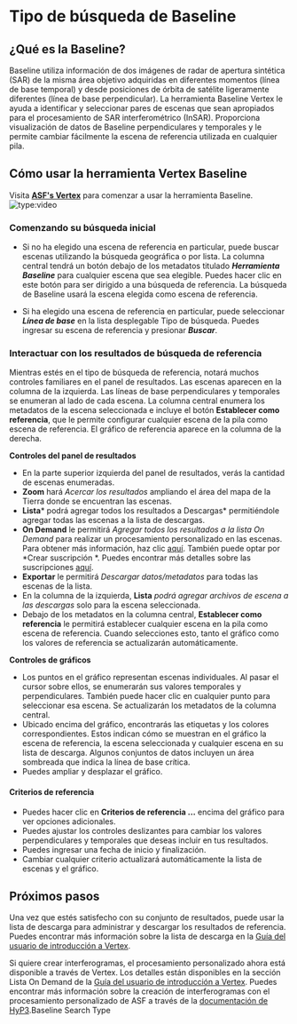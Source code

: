 # Tipo de búsqueda de Baseline

## ¿Qué es la Baseline?
Baseline utiliza información de dos imágenes de radar de apertura sintética (SAR) de la misma área objetivo adquiridas en diferentes momentos (línea de base temporal) y desde posiciones de órbita de satélite ligeramente diferentes (línea de base perpendicular). La herramienta Baseline Vertex le ayuda a identificar y seleccionar pares de escenas que sean apropiados para el procesamiento de SAR interferométrico (InSAR). Proporciona visualización de datos de Baseline perpendiculares y temporales y le permite cambiar fácilmente la escena de referencia utilizada en cualquier pila.

## Cómo usar la herramienta Vertex Baseline
Visita **[ASF's Vertex](https://search.asf.alaska.edu)** para comenzar a usar la herramienta Baseline.
![type:video](https://www.youtube.com/embed/Xp5bgvi2pEM)

### **Comenzando su búsqueda inicial**

- Si no ha elegido una escena de referencia en particular, puede buscar escenas utilizando la búsqueda geográfica o por lista. La columna central tendrá un botón debajo de los metadatos titulado ***Herramienta Baseline*** para cualquier escena que sea elegible. Puedes hacer clic en este botón para ser dirigido a una búsqueda de referencia. La búsqueda de Baseline usará la escena elegida como escena de referencia.

- Si ha elegido una escena de referencia en particular, puede seleccionar ***Línea de base*** en la lista desplegable Tipo de búsqueda. Puedes ingresar su escena de referencia y presionar ***Buscar***.

### **Interactuar con los resultados de búsqueda de referencia**
Mientras estés en el tipo de búsqueda de referencia, notará muchos controles familiares en el panel de resultados. Las escenas aparecen en la columna de la izquierda. Las líneas de base perpendiculares y temporales se enumeran al lado de cada escena. La columna central enumera los metadatos de la escena seleccionada e incluye el botón **Establecer como referencia**, que le permite configurar cualquier escena de la pila como escena de referencia. El gráfico de referencia aparece en la columna de la derecha.

**Controles del panel de resultados**

- En la parte superior izquierda del panel de resultados, verás la cantidad de escenas enumeradas.
- **Zoom** hará *Acercar los resultados* ampliando el área del mapa de la Tierra donde se encuentran las escenas.
- **Lista*** podrá agregar todos los resultados a Descargas* permitiéndole agregar todas las escenas a la lista de descargas.
- **On Demand** le permitirá *Agregar todos los resultados a la lista On Demand* para realizar un procesamiento personalizado en las escenas. Para obtener más información, haz clic [aquí](https://hyp3-docs.asf.alaska.edu/using/vertex/). También puede optar por *Crear suscripción *. Puedes encontrar más detalles sobre las suscripciones [aquí](https://hyp3-docs.asf.alaska.edu/using/subsitas/).
- **Exportar** le permitirá *Descargar datos/metadatos* para todas las escenas de la lista.
- En la columna de la izquierda, **Lista** *podrá agregar archivos de escena a las descargas* solo para la escena seleccionada.
- Debajo de los metadatos en la columna central, **Establecer como referencia** le permitirá establecer cualquier escena en la pila como escena de referencia. Cuando selecciones esto, tanto el gráfico como los valores de referencia se actualizarán automáticamente.

**Controles de gráficos**

- Los puntos en el gráfico representan escenas individuales. Al pasar el cursor sobre ellos, se enumerarán sus valores temporales y perpendiculares. También puede hacer clic en cualquier punto para seleccionar esa escena. Se actualizarán los metadatos de la columna central.
- Ubicado encima del gráfico, encontrarás las etiquetas y los colores correspondientes. Estos indican cómo se muestran en el gráfico la escena de referencia, la escena seleccionada y cualquier escena en su lista de descarga. Algunos conjuntos de datos incluyen un área sombreada que indica la línea de base crítica.
- Puedes ampliar y desplazar el gráfico.

#### Criterios de referencia

- Puedes hacer clic en **Criterios de referencia ...** encima del gráfico para ver opciones adicionales.
- Puedes ajustar los controles deslizantes para cambiar los valores perpendiculares y temporales que deseas incluir en tus resultados.
- Puedes ingresar una fecha de inicio y finalización.
- Cambiar cualquier criterio actualizará automáticamente la lista de escenas y el gráfico.

## Próximos pasos
Una vez que estés satisfecho con su conjunto de resultados, puede usar la lista de descarga para administrar y descargar los resultados de referencia. Puedes encontrar más información sobre la lista de descarga en la [Guía del usuario de introducción a Vertex](/vertex/manual).

Si quiere crear interferogramas, el procesamiento personalizado ahora está disponible a través de Vertex. Los detalles están disponibles en la sección Lista On Demand de la [Guía del usuario de introducción a Vertex](/vertex/manual). Puedes encontrar más información sobre la creación de interferogramas con el procesamiento personalizado de ASF a través de la [documentación de HyP3](https://hyp3.asf.alaska.edu/about).Baseline Search Type